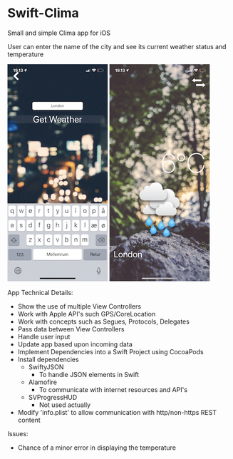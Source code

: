 # Swift-Clima
Small and simple Clima app for iOS

User can enter the name of the city and see its current weather status and temperature

![clima-changecity](./clima-changecity.png)
![clima-frontview](./clima-frontview.png)

App Technical Details:

- Show the use of multiple View Controllers
- Work with Apple API's such GPS/CoreLocation
- Work with concepts such as Segues, Protocols, Delegates
- Pass data between View Controllers
- Handle user input
- Update app based upon incoming data
- Implement Dependencies into a Swift Project using CocoaPods
- Install dependencies
  - SwiftyJSON
    - To handle JSON elements in Swift
  - Alamofire
    - To communicate with internet resources and API's
  - SVProgressHUD
    - Not used actually
- Modify 'info.plist' to allow communication with http/non-https REST content 




Issues:

- Chance of a minor error in displaying the temperature
